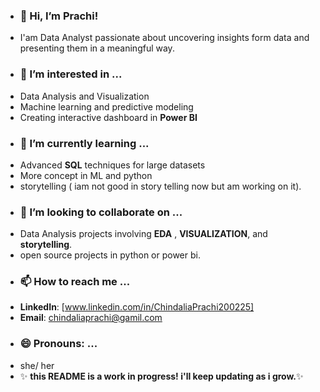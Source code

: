 - ### 👋 Hi, I’m Prachi!
- I'am Data Analyst passionate about uncovering insights form data and presenting them in a meaningful way.
- ### 👀 I’m interested in ...
- Data Analysis and Visualization
- Machine learning and predictive modeling
- Creating interactive dashboard in **Power BI**
-  ### 🌱 I’m currently learning ...
-  Advanced **SQL** techniques for large datasets
-  More concept in ML and python
-  storytelling ( iam not good in story telling now but am working on it).
-  ### 💞️ I’m looking to collaborate on ...
- Data Analysis projects involving **EDA** , **VISUALIZATION**, and **storytelling**.
- open source projects in python or power bi.
- ### 📫 How to reach me ...
- **LinkedIn**: [www.linkedin.com/in/ChindaliaPrachi200225]
- **Email**: chindaliaprachi@gamil.com
- ### 😄 Pronouns: ...
- she/ her
- ✨ **this README is a work in progress! i'll keep updating as i grow.**✨

<!---
PRACHI504-HUE/PRACHI504-HUE is a ✨ special ✨ repository because its `README.md` (this file) appears on your GitHub profile.
You can click the Preview link to take a look at your changes.
--->
